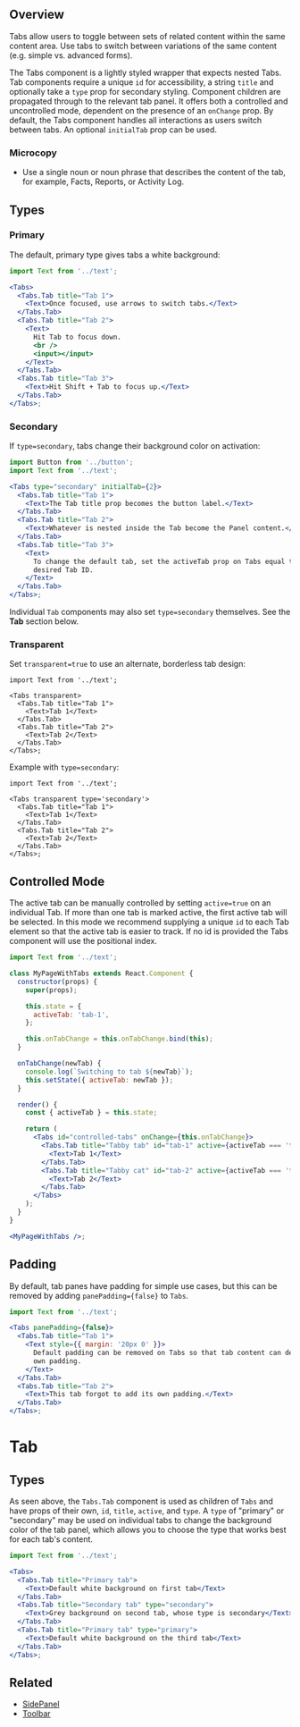 ## Overview

Tabs allow users to toggle between sets of related content within the same content area. Use tabs to switch between variations of the same content (e.g. simple vs. advanced forms).

The Tabs component is a lightly styled wrapper that expects nested Tabs. Tab components require a unique `id` for accessibility, a string `title` and optionally take a `type` prop for secondary styling. Component children are propagated through to the relevant tab panel. It offers both a controlled and uncontrolled mode, dependent on the presence of an `onChange` prop. By default, the Tabs component handles all interactions as users switch between tabs. An optional `initialTab` prop can be used.

### Microcopy

- Use a single noun or noun phrase that describes the content of the tab, for example, Facts, Reports, or Activity Log.

## Types

### Primary

The default, primary type gives tabs a white background:

```jsx
import Text from '../text';

<Tabs>
  <Tabs.Tab title="Tab 1">
    <Text>Once focused, use arrows to switch tabs.</Text>
  </Tabs.Tab>
  <Tabs.Tab title="Tab 2">
    <Text>
      Hit Tab to focus down.
      <br />
      <input></input>
    </Text>
  </Tabs.Tab>
  <Tabs.Tab title="Tab 3">
    <Text>Hit Shift + Tab to focus up.</Text>
  </Tabs.Tab>
</Tabs>;
```

### Secondary

If `type=secondary`, tabs change their background color on activation:

```jsx
import Button from '../button';
import Text from '../text';

<Tabs type="secondary" initialTab={2}>
  <Tabs.Tab title="Tab 1">
    <Text>The Tab title prop becomes the button label.</Text>
  </Tabs.Tab>
  <Tabs.Tab title="Tab 2">
    <Text>Whatever is nested inside the Tab become the Panel content.</Text>
  </Tabs.Tab>
  <Tabs.Tab title="Tab 3">
    <Text>
      To change the default tab, set the activeTab prop on Tabs equal to the
      desired Tab ID.
    </Text>
  </Tabs.Tab>
</Tabs>;
```

Individual `Tab` components may also set `type=secondary` themselves. See the **Tab** section below.

### Transparent

Set `transparent=true` to use an alternate, borderless tab design:

```
import Text from '../text';

<Tabs transparent>
  <Tabs.Tab title="Tab 1">
    <Text>Tab 1</Text>
  </Tabs.Tab>
  <Tabs.Tab title="Tab 2">
    <Text>Tab 2</Text>
  </Tabs.Tab>
</Tabs>;
```

Example with `type=secondary`:

```
import Text from '../text';

<Tabs transparent type='secondary'>
  <Tabs.Tab title="Tab 1">
    <Text>Tab 1</Text>
  </Tabs.Tab>
  <Tabs.Tab title="Tab 2">
    <Text>Tab 2</Text>
  </Tabs.Tab>
</Tabs>;
```

## Controlled Mode

The active tab can be manually controlled by setting `active=true` on an individual Tab. If more than one tab is marked active, the first active tab will be selected. In this mode we recommend supplying a unique `id` to each Tab element so that the active tab is easier to track. If no id is provided the Tabs component will use the positional index.

```jsx
import Text from '../text';

class MyPageWithTabs extends React.Component {
  constructor(props) {
    super(props);

    this.state = {
      activeTab: 'tab-1',
    };

    this.onTabChange = this.onTabChange.bind(this);
  }

  onTabChange(newTab) {
    console.log(`Switching to tab ${newTab}`);
    this.setState({ activeTab: newTab });
  }

  render() {
    const { activeTab } = this.state;

    return (
      <Tabs id="controlled-tabs" onChange={this.onTabChange}>
        <Tabs.Tab title="Tabby tab" id="tab-1" active={activeTab === 'tab-1'}>
          <Text>Tab 1</Text>
        </Tabs.Tab>
        <Tabs.Tab title="Tabby cat" id="tab-2" active={activeTab === 'tab-2'}>
          <Text>Tab 2</Text>
        </Tabs.Tab>
      </Tabs>
    );
  }
}

<MyPageWithTabs />;
```

## Padding

By default, tab panes have padding for simple use cases, but this can be removed by adding `panePadding={false}` to `Tabs`.

```jsx
import Text from '../text';

<Tabs panePadding={false}>
  <Tabs.Tab title="Tab 1">
    <Text style={{ margin: '20px 0' }}>
      Default padding can be removed on Tabs so that tab content can define its
      own padding.
    </Text>
  </Tabs.Tab>
  <Tabs.Tab title="Tab 2">
    <Text>This tab forgot to add its own padding.</Text>
  </Tabs.Tab>
</Tabs>;
```

# Tab

## Types

As seen above, the `Tabs.Tab` component is used as children of `Tabs` and have props of their own, `id`, `title`, `active`, and `type`. A `type` of "primary" or "secondary" may be used on individual tabs to change the background color of the tab panel, which allows you to choose the type that works best for each tab's content.

```jsx
import Text from '../text';

<Tabs>
  <Tabs.Tab title="Primary tab">
    <Text>Default white background on first tab</Text>
  </Tabs.Tab>
  <Tabs.Tab title="Secondary tab" type="secondary">
    <Text>Grey background on second tab, whose type is secondary</Text>
  </Tabs.Tab>
  <Tabs.Tab title="Primary tab" type="primary">
    <Text>Default white background on the third tab</Text>
  </Tabs.Tab>
</Tabs>;
```

## Related

- [SidePanel](#/React%20Components/SidePanel)
- [Toolbar](#/React%20Components/Toolbar)
